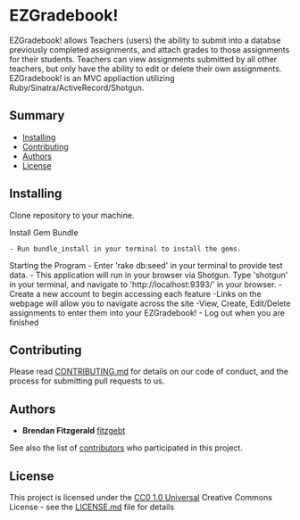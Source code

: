 # EZGradebook!

EZGradebook! allows Teachers (users) the ability to submit into a databse previously completed assignments, and attach grades to those assignments for their students. Teachers can view assignments submitted by all other teachers, but only have the ability to edit or delete their own assignments. EZGradebook! is an MVC appliaction utilizing Ruby/Sinatra/ActiveRecord/Shotgun.

## Summary

  - [Installing](#installing)
  - [Contributing](#contributing)
  - [Authors](#authors)
  - [License](#license)

## Installing


Clone repository to your machine.


Install Gem Bundle

    - Run bundle_install in your terminal to install the gems.

Starting the Program
    - Enter 'rake db:seed' in your terminal to provide test data. 
    - This application will run in your browser via Shotgun. Type 'shotgun' in your terminal, and navigate to 'http://localhost:9393/' in your browser.
    - Create a new account to begin accessing each feature
    -Links on the webpage will allow you to navigate across the site
        -View, Create, Edit/Delete assignments to enter them into your EZGradebook!
    - Log out when you are finished

## Contributing

Please read [CONTRIBUTING.md](CONTRIBUTING.md) for details on our code
of conduct, and the process for submitting pull requests to us.

## Authors

  - **Brendan Fitzgerald** 
    [fitzgebt](https://github.com/fitzgebt)

See also the list of
[contributors](https://github.com/PurpleBooth/a-good-readme-template/contributors)
who participated in this project.

## License

This project is licensed under the [CC0 1.0 Universal](LICENSE.md)
Creative Commons License - see the [LICENSE.md](LICENSE.md) file for
details
